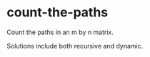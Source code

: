 # count-the-paths
Count the paths in an m by n matrix.  

Solutions include both recursive and dynamic.
